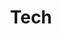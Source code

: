 ---
title: Tech
description: Linux, Python, hardware, software, etc.
# image:

# Badge style
style:
    background: "#7BC96F" 
    #color: "#fff"
---
